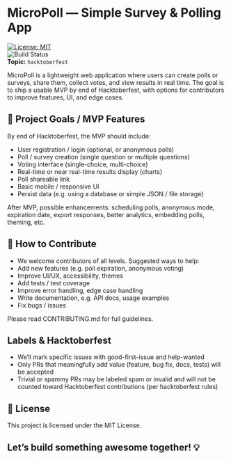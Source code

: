 # MicroPoll — Simple Survey & Polling App

[![License: MIT](https://img.shields.io/badge/License-MIT-blue.svg)](#license)  
![Build Status](https://img.shields.io/github/actions/workflow/status/your-org/micropoll/ci.yml)  
**Topic:** `hacktoberfest`  

MicroPoll is a lightweight web application where users can create polls or surveys, share them, collect votes, and view results in real time. The goal is to ship a usable MVP by end of Hacktoberfest, with options for contributors to improve features, UI, and edge cases.

## 🎯 Project Goals / MVP Features

By end of Hacktoberfest, the MVP should include:

- User registration / login (optional, or anonymous polls)  
- Poll / survey creation (single question or multiple questions)  
- Voting interface (single-choice, multi-choice)  
- Real-time or near real-time results display (charts)  
- Poll shareable link  
- Basic mobile / responsive UI  
- Persist data (e.g. using a database or simple JSON / file storage)  

After MVP, possible enhancements: scheduling polls, anonymous mode, expiration date, export responses, better analytics, embedding polls, theming, etc.

## 🚀 How to Contribute

 - We welcome contributors of all levels. Suggested ways to help:
 - Add new features (e.g. poll expiration, anonymous voting)
 - Improve UI/UX, accessibility, themes
 - Add tests / test coverage
 - Improve error handling, edge case handling
 - Write documentation, e.g. API docs, usage examples
 - Fix bugs / issues

Please read CONTRIBUTING.md for full guidelines.

## Labels & Hacktoberfest

 - We’ll mark specific issues with good-first-issue and help-wanted
 - Only PRs that meaningfully add value (feature, bug fix, docs, tests) will be accepted
 - Trivial or spammy PRs may be labeled spam or invalid and will not be counted toward Hacktoberfest contributions (per hacktoberfest rules)

## 📄 License

This project is licensed under the MIT License.

## Let’s build something awesome together! 💡
